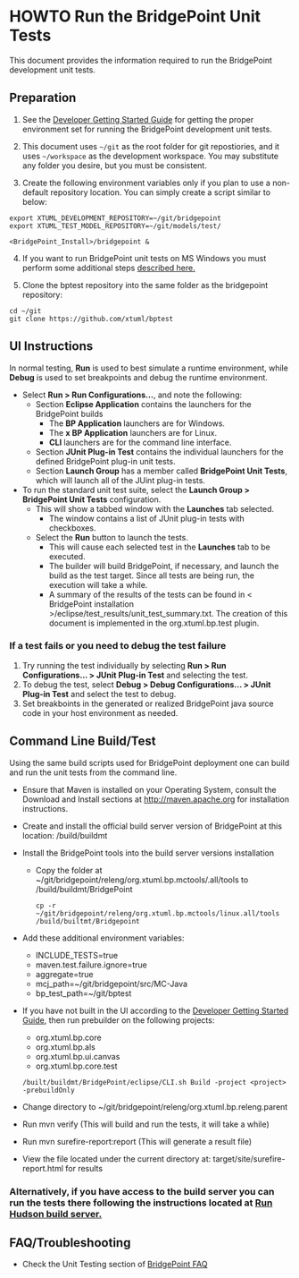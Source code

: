 # HOWTO Run the BridgePoint Unit Tests
This document provides the information required to run the BridgePoint development unit tests.  

Preparation 
-----------
1) See the [Developer Getting Started Guide](https://github.com/xtuml/bridgepoint/blob/master/doc-bridgepoint/process/Developer%20Getting%20Started%20Guide.md) for getting the proper environment set for running the BridgePoint development unit tests.  

2) This document uses ```~/git``` as the root folder for git repostiories, and it uses ```~/workspace``` as the development workspace. You may substitute any folder you desire, but you must be consistent.

3) Create the following environment variables only if you plan to use a non-default repository location.  You can simply create a script similar to below:

```
export XTUML_DEVELOPMENT_REPOSITORY=~/git/bridgepoint
export XTUML_TEST_MODEL_REPOSITORY=~/git/models/test/

<BridgePoint_Install>/bridgepoint &
```

4) If you want to run BridgePoint unit tests on MS Windows you must perform some additional steps [described here.](https://github.com/xtuml/bridgepoint/blob/master/doc-bridgepoint/process/FAQ.md#windowstesting) 

5) Clone the bptest repository into the same folder as the bridgepoint repository:

```
cd ~/git
git clone https://github.com/xtuml/bptest
```  

UI Instructions
---------------
In normal testing, **Run** is used to best simulate a runtime environment, while **Debug** is used to set breakpoints and debug the runtime environment.
- Select **Run > Run Configurations...**, and note the following:
  - Section **Eclipse Application** contains the launchers for the BridgePoint builds
    - The **BP Application** launchers are for Windows.
    - The **x BP Application** launchers are for Linux.
    - **CLI** launchers are for the command line interface.
  - Section **JUnit Plug-in Test** contains the individual launchers for the defined BridgePoint plug-in unit tests.
  - Section **Launch Group** has a member called **BridgePoint Unit Tests**, which will launch all of the JUint plug-in tests.
- To run the standard unit test suite, select the **Launch Group > BridgePoint Unit Tests** configuration.
  - This will show a tabbed window with the **Launches** tab selected.
    - The window contains a list of JUnit plug-in tests with checkboxes.
  - Select the **Run** button to launch the tests.
    - This will cause each selected test in the **Launches** tab to be executed.
    - The builder will build BridgePoint, if necessary, and launch the build as the test target. Since all tests are being run, the execution will take a while.
    - A summary of the results of the tests can be found in < BridgePoint installation >/eclipse/test_results/unit_test_summary.txt. The creation of this document is implemented in the org.xtuml.bp.test plugin.

### If a test fails or you need to debug the test failure
1. Try running the test individually by selecting **Run > Run Configurations... > JUnit Plug-in Test** and selecting the test.
2. To debug the test, select **Debug > Debug Configurations... > JUnit Plug-in Test** and select the test to debug.
3. Set breakboints in the generated or realized BridgePoint java source code in your host environment as needed.

Command Line Build/Test  
-----------------------  
Using the same build scripts used for BridgePoint deployment one can build and run the unit tests from the command line.  
- Ensure that Maven is installed on your Operating System, consult the Download and Install sections at http://maven.apache.org for installation instructions.  
- Create and install the official build server version of BridgePoint at this location: /build/buildmt  
- Install the BridgePoint tools into the build server versions installation  
  - Copy the folder at ~/git/bridgepoint/releng/org.xtuml.bp.mctools/<OS>.all/tools to /build/buildmt/BridgePoint  
    ```
    cp -r ~/git/bridgepoint/releng/org.xtuml.bp.mctools/linux.all/tools /build/builtmt/Bridgepoint  
    ```
- Add these additional environment variables:  
    * INCLUDE_TESTS=true  
    * maven.test.failure.ignore=true  
    * aggregate=true  
    * mcj_path=~/git/bridgepoint/src/MC-Java  
    * bp_test_path=~/git/bptest    
- If you have not built in the UI according to the [Developer Getting Started Guide](https://github.com/xtuml/bridgepoint/blob/master/doc-bridgepoint/process/Developer%20Getting%20Started%20Guide.md), then run prebuilder on the following projects:  
	* org.xtuml.bp.core  
	* org.xtuml.bp.als  
	* org.xtuml.bp.ui.canvas  
	* org.xtuml.bp.core.test  
	
    ```
    /built/buildmt/BridgePoint/eclipse/CLI.sh Build -project <project> -prebuildOnly  
    ```
- Change directory to ~/git/bridgepoint/releng/org.xtuml.bp.releng.parent  
- Run mvn verify (This will build and run the tests, it will take a while)  
- Run mvn surefire-report:report (This will generate a result file)  
- View the file located under the current directory at: target/site/surefire-report.html for results  

### Alternatively, if you have access to the build server you can run the tests there following the instructions located at [Run Hudson build server.](https://docs.google.com/document/d/1B5sri4AyGV6lwe_BpIAsRPeX4eXPZTObCdEme53ZVVw/edit)

FAQ/Troubleshooting
---------------
- Check the Unit Testing section of [BridgePoint FAQ](https://github.com/xtuml/bridgepoint/blob/master/doc-bridgepoint/process/FAQ.md#unittesting) 

